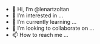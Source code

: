 - 👋 Hi, I’m @lenartzoltan
- 👀 I’m interested in ...
- 🌱 I’m currently learning ...
- 💞️ I’m looking to collaborate on ...
- 📫 How to reach me ...

<!---
lenartzoltan/lenartzoltan is a ✨ special ✨ repository because its `README.md` (this file) appears on your GitHub profile.
You can click the Preview link to take a look at your changes.
--->
